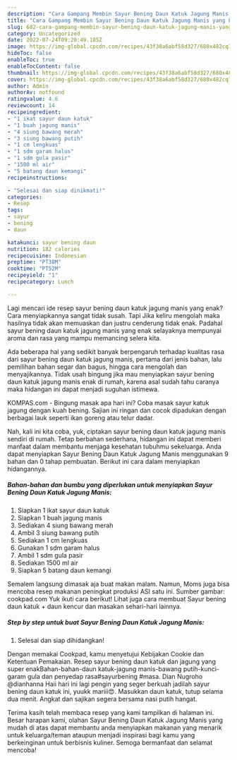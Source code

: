 ```yaml
---
description: "Cara Gampang Membin Sayur Bening Daun Katuk Jagung Manis yang Lezat Sekali"
title: "Cara Gampang Membin Sayur Bening Daun Katuk Jagung Manis yang Lezat Sekali"
slug: 682-cara-gampang-membin-sayur-bening-daun-katuk-jagung-manis-yang-lezat-sekali
category: Uncategorized
date: 2022-07-24T09:20:49.185Z
image: https://img-global.cpcdn.com/recipes/43f38a6abf58d327/680x482cq70/sayur-bening-daun-katuk-jagung-manis-foto-resep-utama.jpg
hideToc: false
enableToc: true
enableTocContent: false
thumbnail: https://img-global.cpcdn.com/recipes/43f38a6abf58d327/680x482cq70/sayur-bening-daun-katuk-jagung-manis-foto-resep-utama.jpg
cover: https://img-global.cpcdn.com/recipes/43f38a6abf58d327/680x482cq70/sayur-bening-daun-katuk-jagung-manis-foto-resep-utama.jpg
author: Admin
authorAv: notfound
ratingvalue: 4.6
reviewcount: 14
recipeingredient:
- "1 ikat sayur daun katuk"
- "1 buah jagung manis"
- "4 siung bawang merah"
- "3 siung bawang putih"
- "1 cm lengkuas"
- "1 sdm garam halus"
- "1 sdm gula pasir"
- "1500 ml air"
- "5 batang daun kemangi"
recipeinstructions:

- "Selesai dan siap dinikmati!"
categories:
- Resep
tags:
- sayur
- bening
- daun

katakunci: sayur bening daun 
nutrition: 182 calories
recipecuisine: Indonesian
preptime: "PT38M"
cooktime: "PT52M"
recipeyield: "1"
recipecategory: Lunch

---
```



Lagi mencari ide resep sayur bening daun katuk jagung manis yang enak? Cara menyiapkannya sangat tidak susah. Tapi Jika keliru mengolah maka hasilnya tidak akan memuaskan dan justru cenderung tidak enak. Padahal sayur bening daun katuk jagung manis yang enak selayaknya mempunyai aroma dan rasa yang mampu memancing selera kita.


Ada beberapa hal yang sedikit banyak berpengaruh terhadap kualitas rasa dari sayur bening daun katuk jagung manis, pertama dari jenis bahan, lalu pemilihan bahan segar dan bagus, hingga cara mengolah dan menyajikannya. Tidak usah bingung jika mau menyiapkan sayur bening daun katuk jagung manis enak di rumah, karena asal sudah tahu caranya maka hidangan ini dapat menjadi suguhan istimewa.

KOMPAS.com - Bingung masak apa hari ini? Coba masak sayur katuk jagung dengan kuah bening. Sajian ini ringan dan cocok dipadukan dengan berbagai lauk seperti ikan goreng atau telur dadar.


Nah, kali ini kita coba, yuk, ciptakan sayur bening daun katuk jagung manis sendiri di rumah. Tetap berbahan sederhana, hidangan ini dapat memberi manfaat dalam membantu menjaga kesehatan tubuhmu sekeluarga. Anda dapat menyiapkan Sayur Bening Daun Katuk Jagung Manis menggunakan 9 bahan dan 0 tahap pembuatan. Berikut ini cara dalam menyiapkan hidangannya.

<!--inarticleads1-->

##### Bahan-bahan dan bumbu yang diperlukan untuk menyiapkan Sayur Bening Daun Katuk Jagung Manis:

1. Siapkan 1 ikat sayur daun katuk
1. Siapkan 1 buah jagung manis
1. Sediakan 4 siung bawang merah
1. Ambil 3 siung bawang putih
1. Sediakan 1 cm lengkuas
1. Gunakan 1 sdm garam halus
1. Ambil 1 sdm gula pasir
1. Sediakan 1500 ml air
1. Siapkan 5 batang daun kemangi


Semalem langsung dimasak aja buat makan malam. Namun, Moms juga bisa mencoba resep makanan peningkat produksi ASI satu ini. Sumber gambar: cookpad.com Yuk ikuti cara berikut! Lihat juga cara membuat Sayur bening daun katuk + daun kencur dan masakan sehari-hari lainnya. 

<!--inarticleads2-->

##### Step by step untuk buat Sayur Bening Daun Katuk Jagung Manis:


1. Selesai dan siap dihidangkan!

Dengan memakai Cookpad, kamu menyetujui Kebijakan Cookie dan Ketentuan Pemakaian. Resep sayur bening daun katuk dan jagung yang super enakBahan-bahan-daun katuk-jagung manis-bawang putih-kunci-garam gula dan penyedap rasa#sayurbening #masa. Dian Nugroho @dianhanna Haii hari ini lagi pengin yang seger berkuah jadilah sayur bening daun katuk ini, yuukk mariii😍. Masukkan daun katuk, tutup selama dua menit. Angkat dan sajikan segera bersama nasi putih hangat. 

Terima kasih telah membaca resep yang kami tampilkan di halaman ini. Besar harapan kami, olahan Sayur Bening Daun Katuk Jagung Manis yang mudah di atas dapat membantu anda menyiapkan makanan yang menarik untuk keluarga/teman ataupun menjadi inspirasi bagi kamu yang berkeinginan untuk berbisnis kuliner. Semoga bermanfaat dan selamat mencoba!
